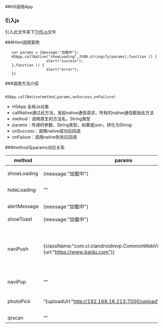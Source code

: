 ##H5调用App

### 引入js

引入此文件夹下[TH5.js](TH5.js)文件

###Html调用案例

```
   var params = {message:"加载中"};
   H5App.callNative("showLoading",JSON.stringify(params),function () {
                   alert("success");
   },function () {
                   alert("error");
   })

```

###调用方法介绍

```

H5App.callNative(method,params,onSuccess,onFailure)

```

* H5App 全局Js对象
* callNative通过此方法，发起native通信请求，所有的native通信都由此方法
* method：调用原生的方法名，String类型
* params：传递的参数，String类型，如果是json，转化为String
* onSuccess：调用native成功后回调
* onFailure：调用native失败后回调

###method与params对应关系

|method|params|描述|
|---|---|---|
|showLoading|{message:"加载中"}|弹出框加载方式|
|hideLoading|""|弹出框加载关闭|
|alertMessage|{message:"加载中"}|弹出确认提示框|
|showToast|{message:"加载中"}|toast显示|
|naviPush|{className:"com.cl.clandroidmvp.CommonWebViewActivity",params:{url:"https://www.baidu.com"}}|映射到startActivity方法，className是类名，params，是传的参数|
|naviPop|“”|关闭当前activity|
|photoPick|“{uploadUrl:"http://192.168.16.213:7000/upload"}”|图片上传，包括拍照，选择图片|
|qrscan|“”|二维码扫描|
